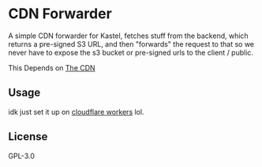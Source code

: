 # CDN Forwarder

A simple CDN forwarder for Kastel, fetches stuff from the backend, which returns a pre-signed S3 URL, and then "forwards" the request to that so we never have to expose the s3 bucket or pre-signed urls to the client / public.

This Depends on [The CDN](https://github.com/KastelApp/CDN)

## Usage

idk just set it up on [cloudflare workers](https://workers.dev) lol.

## License

GPL-3.0

